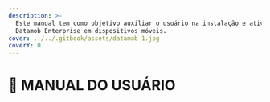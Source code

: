 ```yaml
---
description: >-
  Este manual tem como objetivo auxiliar o usuário na instalação e ativação do
  Datamob Enterprise em dispositivos móveis.
cover: ../../.gitbook/assets/datamob 1.jpg
coverY: 0
---
```


# 📖 MANUAL DO USUÁRIO

